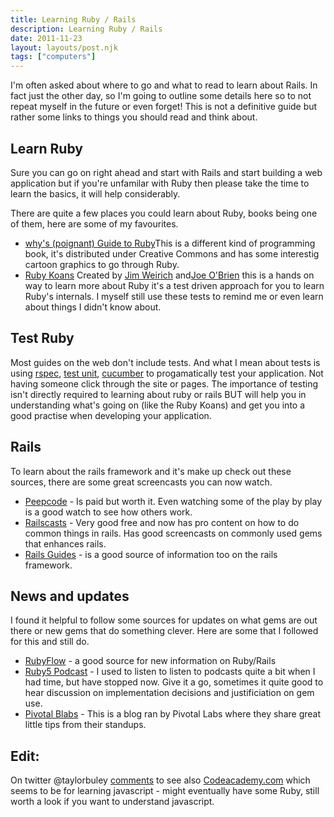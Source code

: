 ```yaml
---
title: Learning Ruby / Rails
description: Learning Ruby / Rails
date: 2011-11-23
layout: layouts/post.njk
tags: ["computers"]
---
```

I'm often asked about where to go and what to read to learn about Rails. In fact just the other day, so I'm going to outline some details here so to not repeat myself in the future or even forget! This is not a definitive guide but rather some links to things you should read and think about.

## Learn Ruby

Sure you can go on right ahead and start with Rails and start building a web application but if you're unfamilar with Ruby then please take the time to learn the basics, it will help considerably.

There are quite a few places you could learn about Ruby, books being one of them, here are some of my favourites.

- [why's (poignant) Guide to Ruby](http://en.wikipedia.org/wiki/Why's_(poignant)_Guide_to_Ruby)This is a different kind of programming book, it's distributed under Creative Commons and has some interestig cartoon graphics to go through Ruby.
- [Ruby Koans](http://rubykoans.com/) Created by [Jim Weirich](http://twitter.com/jimweirich) and[Joe O'Brien](http://twitter.com/objo) this is a hands on way to learn more about Ruby it's a test driven approach for you to learn Ruby's internals. I myself still use these tests to remind me or even learn about things I didn't know about.

## Test Ruby

Most guides on the web don't include tests. And what I mean about tests is using [rspec](http://rspec.info/), [test unit](http://www.ruby-doc.org/stdlib-1.9.2/libdoc/test/unit/rdoc/Test/Unit.html), [cucumber](http://cukes.info/) to progamatically test your application. Not having someone click through the site or pages. The importance of testing isn't directly required to learning about ruby or rails BUT will help you in understanding what's going on (like the Ruby Koans) and get you into a good practise when developing your application.

## Rails

To learn about the rails framework and it's make up check out these sources, there are some great screencasts you can now watch.

- [Peepcode](http://peepcode.com) - Is paid but worth it. Even watching some of the play by play is a good watch to see how others work.
- [Railscasts](http://railscasts.com) - Very good free and now has pro content on how to do common things in rails. Has good screencasts on commonly used gems that enhances rails.
- [Rails Guides](http://guides.rubyonrails.org/) - is a good source of information too on the rails framework.

## News and updates

I found it helpful to follow some sources for updates on what gems are out there or new gems that do something clever. Here are some that I followed for this and still do.

- [RubyFlow](http://rubyflow.com) - a good source for new information on Ruby/Rails
- [Ruby5 Podcast](http://ruby5.envylabs.com/) - I used to listen to listen to podcasts quite a bit when I had time, but have stopped now. Give it a go, sometimes it quite good to hear discussion on implementation decisions and justificiation on gem use.
- [Pivotal Blabs](http://pivotallabs.com/blabs) - This is a blog ran by Pivotal Labs where they share great little tips from their standups.

## Edit:

On twitter @taylorbuley [comments](https://twitter.com/#!/taylorbuley/status/139389431919546368) to see also [Codeacademy.com](http://codeacademy.com/#!/exercise/0) which seems to be for learning javascript - might eventually have some Ruby, still worth a look if you want to understand javascript.

